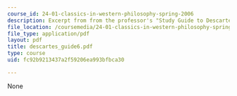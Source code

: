 ```yaml
---
course_id: 24-01-classics-in-western-philosophy-spring-2006
description: Excerpt from from the professor's "Study Guide to Descartes' Meditations."
file_location: /coursemedia/24-01-classics-in-western-philosophy-spring-2006/fc92b9213437a2f59206ea993bfbca30_descartes_guide6.pdf
file_type: application/pdf
layout: pdf
title: descartes_guide6.pdf
type: course
uid: fc92b9213437a2f59206ea993bfbca30

---
```

None